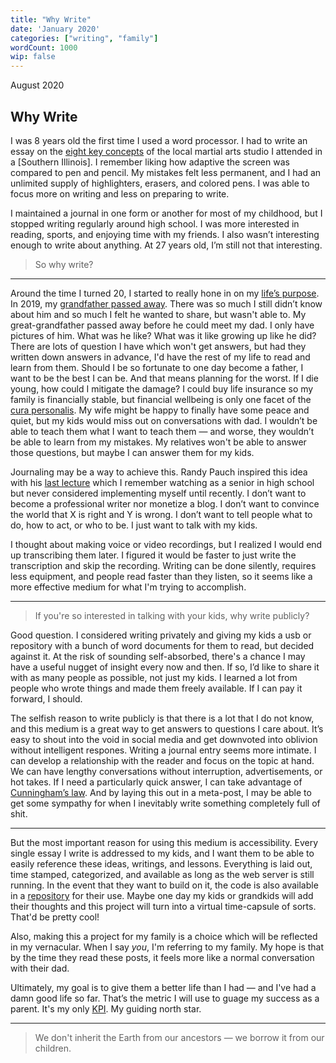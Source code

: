 ```yaml
---
title: "Why Write"
date: 'January 2020'
categories: ["writing", "family"]
wordCount: 1000
wip: false
---
```


August 2020

## Why Write

I was 8 years old the first time I used a word processor. I had to write an essay on the [eight key concepts](https://fivemoodovalues.wordpress.com/philosophy/eight-key-concepts/) of the local martial arts studio I attended in a [Southern Illinois]. I remember liking how adaptive the screen was compared to pen and pencil. My mistakes felt less permanent, and I had an unlimited supply of highlighters, erasers, and colored pens. I was able to focus more on writing and less on preparing to write.

I maintained a journal in one form or another for most of my childhood, but I stopped writing regularly around high school. I was more interested in reading, sports, and enjoying time with my friends. I also wasn’t interesting enough to write about anything. At 27 years old, I’m still not that interesting. 

> So why write?

---

Around the time I turned 20, I started to really hone in on my [life’s purpose](/purpose). In 2019, my [grandfather passed away](/grandpa). There was so much I still didn’t know about him and so much I felt he wanted to share, but wasn't able to. My great-grandfather passed away before he could meet my dad. I only have pictures of him. What was he like? What was it like growing up like he did? There are lots of question I have which won't get answers, but had they written down answers in advance, I'd have the rest of my life to read and learn from them. Should I be so fortunate to one day become a father, I want to be the best I can be. And that means planning for the worst. If I die young, how could I mitigate the damage? I could buy life insurance so my family is financially stable, but financial wellbeing is only one facet of the [cura personalis](https://en.wikipedia.org/wiki/Cura_personalis). My wife might be happy to finally have some peace and quiet, but my kids would miss out on conversations with dad. I wouldn’t be able to teach them what I want to teach them &mdash; and worse, they wouldn’t be able to learn from my mistakes. My relatives won't be able to answer those questions, but maybe I can answer them for my kids.

Journaling may be a way to achieve this. Randy Pauch inspired this idea with his [last lecture](https://www.youtube.com/watch?v=ji5_MqicxSo) which I remember watching as a senior in high school but never considered implementing myself until recently. I don’t want to become a professional writer nor monetize a blog. I don’t want to convince the world that X is right and Y is wrong. I don’t want to tell people what to do, how to act, or who to be. I just want to talk with my kids.

I thought about making voice or video recordings, but I realized I would end up transcribing them later. I figured it would be faster to just write the transcription and skip the recording. Writing can be done silently, requires less equipment, and people read faster than they listen, so it seems like a more effective medium for what I'm trying to accomplish.

---

> If you're so interested in talking with your kids, why write publicly? 

Good question. I considered writing privately and giving my kids a usb or repository with a bunch of word documents for them to read, but decided against it. At the risk of sounding self-absorbed, there's a chance I may have a useful nugget of insight every now and then. If so, I’d like to share it with as many people as possible, not just my kids. I learned a lot from people who wrote things and made them freely available. If I can pay it forward, I should.

The selfish reason to write publicly is that there is a lot that I do not know, and this medium is a great way to get answers to questions I care about. It’s easy to shout into the void in social media and get downvoted into oblivion without intelligent respones. Writing a journal entry seems more intimate. I can develop a relationship with the reader and focus on the topic at hand. We can have lengthy conversations without interruption, advertisements, or hot takes. If I need a particularly quick answer, I can take advantage of [Cunningham’s law](https://meta.wikimedia.org/wiki/Cunningham%27s_Law). And by laying this out in a meta-post, I may be able to get some sympathy for when I inevitably write something completely full of shit.

---

But the most important reason for using this medium is accessibility. Every single essay I write is addressed to my kids, and I want them to be able to easily reference these ideas, writings, and lessons. Everything is laid out, time stamped, categorized, and available as long as the web server is still running. In the event that they want to build on it, the code is also available in a [repository](https://github.com/Anthony-Calderaro/calderarrow) for their use. Maybe one day my kids or grandkids will add their thoughts and this project will turn into a virtual time-capsule of sorts. That'd be pretty cool!

Also, making this a project for my family is a choice which will be reflected in my vernacular. When I say _you_, I'm referring to my family. My hope is that by the time they read these posts, it feels more like a normal conversation with their dad.

Ultimately, my goal is to give them a better life than I had &mdash; and I've had a damn good life so far. That’s the metric I will use to guage my success as a parent. It's my only [KPI](https://www.wikipedia.org/key_performance_indicator). My guiding north star.

--- 
> We don't inherit the Earth from our ancestors &mdash; we borrow it from our children.
